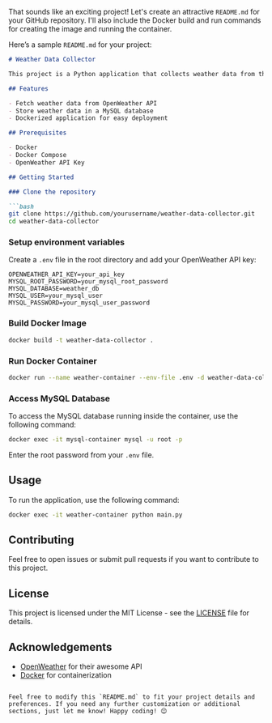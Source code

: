 That sounds like an exciting project! Let's create an attractive `README.md` for your GitHub repository. I'll also include the Docker build and run commands for creating the image and running the container.

Here’s a sample `README.md` for your project:

```markdown
# Weather Data Collector

This project is a Python application that collects weather data from the OpenWeather API and stores it in a MySQL database. It is designed for Docker practice and demonstrates how to use Docker to containerize a Python application.

## Features

- Fetch weather data from OpenWeather API
- Store weather data in a MySQL database
- Dockerized application for easy deployment

## Prerequisites

- Docker
- Docker Compose
- OpenWeather API Key

## Getting Started

### Clone the repository

```bash
git clone https://github.com/yourusername/weather-data-collector.git
cd weather-data-collector
```

### Setup environment variables

Create a `.env` file in the root directory and add your OpenWeather API key:

```dotenv
OPENWEATHER_API_KEY=your_api_key
MYSQL_ROOT_PASSWORD=your_mysql_root_password
MYSQL_DATABASE=weather_db
MYSQL_USER=your_mysql_user
MYSQL_PASSWORD=your_mysql_user_password
```

### Build Docker Image

```bash
docker build -t weather-data-collector .
```

### Run Docker Container

```bash
docker run --name weather-container --env-file .env -d weather-data-collector
```

### Access MySQL Database

To access the MySQL database running inside the container, use the following command:

```bash
docker exec -it mysql-container mysql -u root -p
```

Enter the root password from your `.env` file.

## Usage

To run the application, use the following command:

```bash
docker exec -it weather-container python main.py
```

## Contributing

Feel free to open issues or submit pull requests if you want to contribute to this project.

## License

This project is licensed under the MIT License - see the [LICENSE](LICENSE) file for details.

## Acknowledgements

- [OpenWeather](https://openweathermap.org/) for their awesome API
- [Docker](https://www.docker.com/) for containerization

```

Feel free to modify this `README.md` to fit your project details and preferences. If you need any further customization or additional sections, just let me know! Happy coding! 😊
